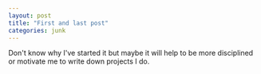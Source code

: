 ```yaml
---
layout: post
title: "First and last post"
categories: junk
---
```


Don't know why I've started it but maybe it will help to be more disciplined or motivate me to write down projects I do.